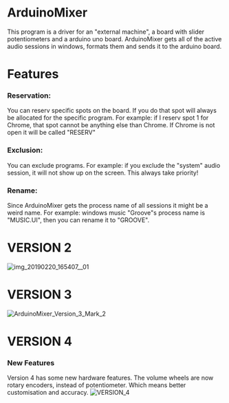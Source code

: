 # ArduinoMixer
This program is a driver for an "external machine", a board with slider potentiometers and a arduino uno board.
ArduinoMixer gets all of the active audio sessions in windows, formats them and sends it to the arduino board.

# Features
### Reservation:
You can reserv specific spots on the board.
If you do that spot will always be allocated for the specific program.
For example: if I reserv spot 1 for Chrome, that spot cannot be anything else than Chrome. 
If Chrome is not open it will be called "RESERV"

### Exclusion:
You can exclude programs.
For example: if you exclude the "system" audio session, it will not show up on the screen.
This always take priority!

### Rename:
Since ArduinoMixer gets the process name of all sessions it might be a weird name.
For example: windows music "Groove"s process name is "MUSIC.UI", then you can rename it to "GROOVE". 

# VERSION 2
![img_20190220_165407__01](https://user-images.githubusercontent.com/17643866/53105077-c3220600-3530-11e9-8349-2fe2258260be.jpg)

# VERSION 3
![ArduinoMixer_Version_3_Mark_2](https://user-images.githubusercontent.com/17643866/59508867-ab8bd600-8eaf-11e9-8e17-ca0de0841388.PNG)

# VERSION 4
### New Features
Version 4 has some new hardware features. The volume wheels are now rotary encoders, instead of potentiometer. Which means better customisation and accuracy.
![VERSION_4](https://user-images.githubusercontent.com/17643866/71835870-fcb12080-30b2-11ea-8ef5-4903f7dcfa72.JPG)
